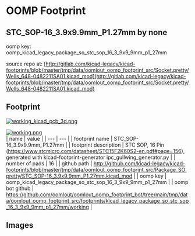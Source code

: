 # OOMP Footprint  
## STC_SOP-16_3.9x9.9mm_P1.27mm  by none  
  
oomp key: oomp_kicad_legacy_package_so_stc_sop_16_3_9x9_9mm_p1_27mm  
  
source repo at: [http://gitlab.com/kicad-legacy/kicad-footprints/blob/master/tmp/data/oomlout_oomp_footprint_src/Socket.pretty/Wells_648-0482211SA01.kicad_mod](http://gitlab.com/kicad-legacy/kicad-footprints/blob/master/tmp/data/oomlout_oomp_footprint_src/Socket.pretty/Wells_648-0482211SA01.kicad_mod)  
## Footprint  
  
[![working_kicad_pcb_3d.png](working_kicad_pcb_3d_600.png)](working_kicad_pcb_3d.png)  
  
[![working.png](working_600.png)](working.png)  
| name | value | 
| --- | --- | 
| footprint name | STC_SOP-16_3.9x9.9mm_P1.27mm | 
| footprint description | STC  SOP, 16 Pin (https://www.stcmicro.com/datasheet/STC15F2K60S2-en.pdf#page=156), generated with kicad-footprint-generator ipc_gullwing_generator.py | 
| number of pads | 16 | 
| github path | http://github.com/kicad-legacy/kicad-footprints/blob/master/tmp/data/oomlout_oomp_footprint_src/Package_SO.pretty/STC_SOP-16_3.9x9.9mm_P1.27mm.kicad_mod | 
| oomp key | oomp_kicad_legacy_package_so_stc_sop_16_3_9x9_9mm_p1_27mm | 
| oomp bot github | https://github.com/oomlout/oomlout_oomp_footprint_bot/tree/main/tmp/data/oomlout_oomp_footprint_src/footprints/kicad_legacy_package_so_stc_sop_16_3_9x9_9mm_p1_27mm/working | 
## Images  
